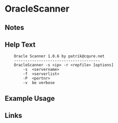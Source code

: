 # OracleScanner

Notes
-------

Help Text
-------
```
	Oracle Scanner 1.0.6 by patrik@cqure.net
	--------------------------------------
	OracleScanner -s <ip> -r <repfile> [options]
		-s	<servername>
		-f	<serverlist>
		-P	<portnr>
		-v	be verbose

```

Example Usage
-------

Links
-------

